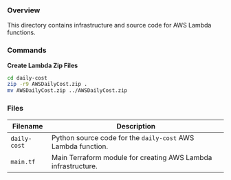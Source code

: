 ### Overview

This directory contains infrastructure and source code for AWS Lambda functions.

### Commands

**Create Lambda Zip Files**

```bash
cd daily-cost
zip -r9 AWSDailyCost.zip .
mv AWSDailyCost.zip ../AWSDailyCost.zip
```

### Files

| Filename            | Description                                                                       |
|---------------------|-----------------------------------------------------------------------------------|
| `daily-cost`        | Python source code for the `daily-cost` AWS Lambda function.                      |
| `main.tf`           | Main Terraform module for creating AWS Lambda infrastructure.                     |